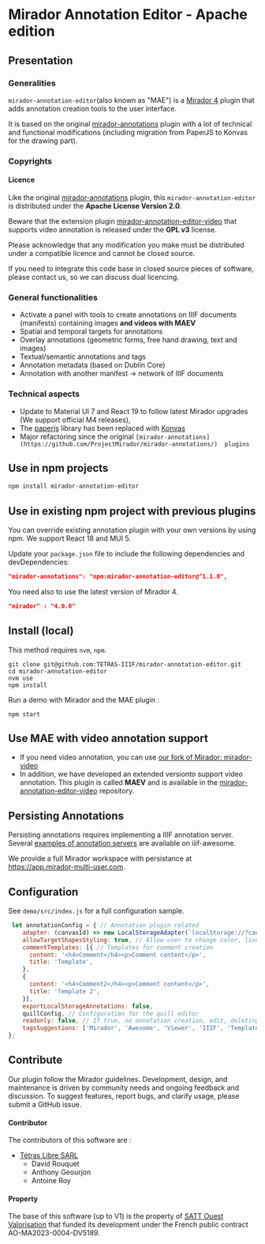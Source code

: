 # Mirador Annotation Editor - Apache edition

## Presentation

### Generalities

`mirador-annotation-editor`(also known as "MAE") is a [Mirador 4](https://github.com/projectmirador/mirador) plugin that 
adds annotation creation tools to the user interface. 

It is based on the original [mirador-annotations](https://github.com/ProjectMirador/mirador-annotations/) plugin with a
lot of technical and functional modifications (including migration from PaperJS to Konvas for the drawing part).
### Copyrights

#### Licence

Like the original [mirador-annotations](https://github.com/ProjectMirador/mirador-annotations/) plugin, this 
`mirador-annotation-editor` is distributed under the **Apache License Version 2.0**.

Beware that the extension plugin [mirador-annotation-editor-video](https://github.com/Tetras-IIIF/mirador-annotation-editor-video) 
that supports video annotation is released under the **GPL v3** license.

Please acknowledge that any modification you make must be distributed under a compatible licence and cannot be closed 
source.

If you need to integrate this code base in closed source pieces of software, please contact us, so we can discuss dual 
licencing. 




### General functionalities 

- Activate a panel with tools to create annotations on IIIF documents (manifests) containing images **and videos with 
MAEV**
- Spatial and temporal targets for annotations
- Overlay annotations (geometric forms, free hand drawing, text and images)
- Textual/semantic annotations and tags
- Annotation metadata (based on Dublin Core)
- Annotation with another manifest -> network of IIIF documents

### Technical aspects 

- Update to Material UI 7 and React 19 to follow latest Mirador upgrades (We support official M4 releases),
- The [paperjs](http://paperjs.org/ ) library has been replaced with [Konvas](https://konvajs.org) 
- Major refactoring since the original `[mirador-annotations](https://github.com/ProjectMirador/mirador-annotations/) 
plugins`

## Use in npm projects

```bash
npm install mirador-annotation-editor
```

## Use in existing npm project with previous plugins

You can override existing annotation plugin with your own versions by using npm. We support React 18 and MUI 5.

Update your `package.json` file to include the following dependencies and devDependencies:
```json
"mirador-annotations": "npm:mirador-annotation-editor@^1.1.0",
```

You need also to use the latest version of Mirador 4.

```json
"mirador" : "4.0.0"
```

## Install (local)

This method requires `nvm`, `npm`.

```
git clone git@github.com:TETRAS-IIIF/mirador-annotation-editor.git
cd mirador-annotation-editor
nvm use
npm install
```

Run a demo with Mirador and the MAE plugin :

```
npm start
```

## Use MAE with video annotation support
- If you need video annotation, you can use 
[our fork of Mirador: mirador-video](https://github.com/Tetras-IIIF/mirador-video)
- In addition, we have developed an extended versionto support video annotation. This plugin is called **MAEV** and is
available in the [mirador-annotation-editor-video](https://github.com/Tetras-IIIF/mirador-annotation-editor-video)
repository.


## Persisting Annotations
Persisting annotations requires implementing a IIIF annotation server. Several 
[examples of annotation servers](https://github.com/IIIF/awesome-iiif#annotation-servers) are available on iiif-awesome.

We provide a full Mirador workspace with persistance at https://app.mirador-multi-user.com.

## Configuration 

See `demo/src/index.js` for a full configuration sample.

```js
 let annotationConfig = { // Annotation plugin related
    adapter: (canvasId) => new LocalStorageAdapter(`localStorage://?canvasId=${canvasId}`, 'Anonymous User'), // Adapter to persist annotations
    allowTargetShapesStyling: true, // Allow user to change color, line ... Color rendering is not fully supported by Mirador viewer in some case
    commentTemplates: [{ // Templates for comment creation
      content: '<h4>Comment</h4><p>Comment content</p>',
      title: 'Template',
    },
    {
      content: '<h4>Comment2</h4><p>Comment content</p>',
      title: 'Template 2',
    }],
    exportLocalStorageAnnotations: false, 
    quillConfig, // Configuration for the quill editor
    readonly: false, // If true, no annotation creation, edit, deleting is allowed
    tagsSuggestions: ['Mirador', 'Awesome', 'Viewer', 'IIIF', 'Template'], // Tags suggestions for autocompletion
};
```


## Contribute

Our plugin follow the Mirador guidelines. Development, design, and maintenance is driven by community needs and ongoing
feedback and discussion.
To suggest features, report bugs, and clarify usage, please submit a GitHub issue.

#### Contributor

The contributors of this software are :

- [Tétras Libre SARL](https://tetras-libre.fr)
  - David Rouquet
  - Anthony Geourjon
  - Antoine Roy

#### Property

The base of this software (up to V1) is the property of [SATT Ouest Valorisation](https://www.ouest-valorisation.fr/)
that funded its development under the French public contract AO-MA2023-0004-DV5189.
